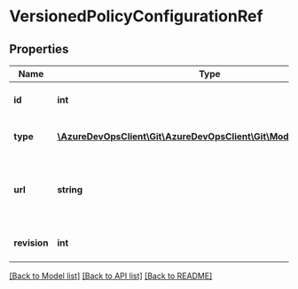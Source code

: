 # VersionedPolicyConfigurationRef

## Properties
Name | Type | Description | Notes
------------ | ------------- | ------------- | -------------
**id** | **int** | The policy configuration ID. | [optional] 
**type** | [**\AzureDevOpsClient\Git\AzureDevOpsClient\Git\Model\PolicyTypeRef**](PolicyTypeRef.md) | The policy configuration type. | [optional] 
**url** | **string** | The URL where the policy configuration can be retrieved. | [optional] 
**revision** | **int** | The policy configuration revision ID. | [optional] 

[[Back to Model list]](../README.md#documentation-for-models) [[Back to API list]](../README.md#documentation-for-api-endpoints) [[Back to README]](../README.md)


